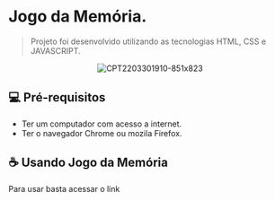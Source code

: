 # Jogo da Memória.

> Projeto foi desenvolvido utilizando as tecnologias HTML, CSS  e JAVASCRIPT.


<div align=center>

   ![CPT2203301910-851x823](https://user-images.githubusercontent.com/66691283/160939595-6a625082-f31f-4104-a379-69e9d2bc4bd7.gif)

</div>


## 💻 Pré-requisitos
 -  Ter um computador com acesso a internet.
 -  Ter o navegador Chrome ou mozila Firefox.


## ☕ Usando Jogo da Memória 
Para usar basta acessar o link 

